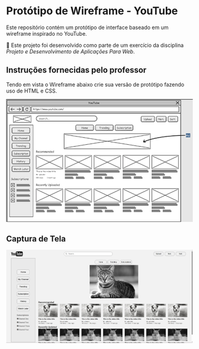 # Protótipo de Wireframe - YouTube

Este repositório contém um protótipo de interface baseado em um wireframe inspirado no YouTube.

📌 Este projeto foi desenvolvido como parte de um exercício da disciplina *Projeto e Desenvolvimento de Aplicações Para Web*.

## Instruções fornecidas pelo professor

Tendo em vista o Wireframe abaixo crie sua versão de protótipo fazendo uso de HTML e CSS.

![Wireframe](assets/img/wireframe/wireframe.png)

## Captura de Tela

![Screenshot](assets/img/screenshots/youtube-prototype.jpg)